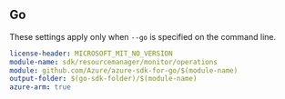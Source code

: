 ## Go

These settings apply only when `--go` is specified on the command line.

``` yaml $(go) && $(track2)
license-header: MICROSOFT_MIT_NO_VERSION
module-name: sdk/resourcemanager/monitor/operations
module: github.com/Azure/azure-sdk-for-go/$(module-name)
output-folder: $(go-sdk-folder)/$(module-name)
azure-arm: true
```